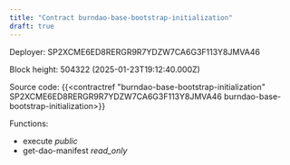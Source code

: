 ```yaml
---
title: "Contract burndao-base-bootstrap-initialization"
draft: true
---
```

Deployer: SP2XCME6ED8RERGR9R7YDZW7CA6G3F113Y8JMVA46


 



Block height: 504322 (2025-01-23T19:12:40.000Z)

Source code: {{<contractref "burndao-base-bootstrap-initialization" SP2XCME6ED8RERGR9R7YDZW7CA6G3F113Y8JMVA46 burndao-base-bootstrap-initialization>}}

Functions:

* execute _public_
* get-dao-manifest _read_only_
